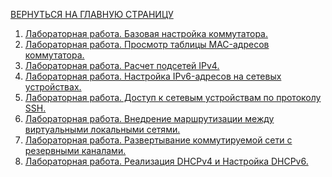 [ВЕРНУТЬСЯ НА ГЛАВНУЮ СТРАНИЦУ](https://github.com/Art1shock/otus-networks)

1) [Лабораторная работа. Базовая настройка коммутатора.](https://github.com/Art1shock/otus-networks/tree/main/labs/lab00)
2) [Лабораторная работа. Просмотр таблицы MAC-адресов коммутатора.](https://github.com/Art1shock/otus-networks/tree/main/labs/lab01)
3) [Лабораторная работа. Расчет подсетей IPv4.](https://github.com/Art1shock/otus-networks/tree/main/labs/lab02)
4) [Лабораторная работа. Настройка IPv6-адресов на сетевых устройствах.](https://github.com/Art1shock/otus-networks/tree/main/labs/lab03)
5) [Лабораторная работа. Доступ к сетевым устройствам по протоколу SSH.](https://github.com/Art1shock/otus-networks/tree/main/labs/lab04)
6) [Лабораторная работа. Внедрение маршрутизации между виртуальными локальными сетями.](https://github.com/Art1shock/otus-networks/tree/main/labs/lab05)
7) [Лабораторная работа. Развертывание коммутируемой сети с резервными каналами.](https://github.com/Art1shock/otus-networks/tree/main/labs/lab06)
8) [Лабораторная работа. Реализация DHCPv4 и Настройка DHCPv6.]()
